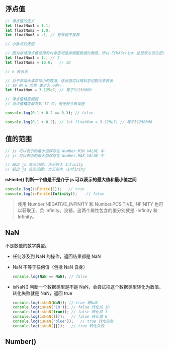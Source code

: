 ## 浮点值

```js
// 浮点值的定义
let floatNum1 = 1.1;
let floatNum2 = 1.0;
let floatNum3 = .1;	// 有效但不推荐
```

```js
// 小数点后无值

// 因为存储浮点值使用的内存空间是存储整数值的两倍，所以 ECMAScript 总是想方设法把值转换为整数
let floatNum1 = 1.;	// 1
let floatNum2 = 10.0;	// 10
```

```js
// e 表示法

// 对于非常大或非常小的数值，浮点值可以用科学记数法来表示
// 10 的 n 次幂 表示为 e的n
let floatNum = 3.125e7; // 等于31250000
```

```js
// 浮点值精度问题
// 浮点值精度最高到 17 位，但还是会有误差

console.log(0.1 + 0.2 == 0.3); // false

console.log(0.1 + 0.2); // let floatNum = 3.125e7; // 等于31250000
```



## 值的范围

```js
// js 可以表示的最小值保存在 Number.MIN_VALUE 中
// js 可以表示的最大值保存在 Number.MAX_VALUE 中

// 超出 js 表示范围: 正无穷大 Infinity
// 超出 js 表示范围: 负无穷大 -Infinity
```



**isFinite() 判断一个值是不是介于 js 可以表示的最大值和最小值之间**

```js
console.log(isFinite(1));	// true
console.log(isFinite(Infinity));	// false
```



> 使用 Number.NEGATIVE_INFINITY 和 Number.POSITIVE_INFINITY 也可以获取正、负 Infinity。没错，这两个属性包含的值分别就是 -Infinity 和 Infinity。



## NaN

不是数值的数字类型。

+ 任何涉及到 NaN 的操作，返回结果都是 NaN

+ NaN 不等于任何值（包括 NaN 自身）

  ```js
  console.log(NaN == NaN); // false
  ```

+ isNaN() 判断一个数据类型是不是 NaN，会尝试把这个数据类型转化为数值，转化失败就是 NaN，返回 true

  ```js
  console.log(isNaN(NaN)); // true 是NaN
  console.log(isNaN('10')); // false 转化成 10
  console.log(isNaN(true));	// false 转化成 1
  console.log(isNaN([]));	// false 转化成 0
  console.log(isNaN('blue'));	// true 转化失败
  console.log(isNaN({}));	// true 转化失败
  ```

  



## Number() 